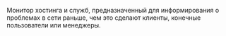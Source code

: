 Монитор хостинга и служб, предназначенный для информирования о проблемах
в сети раньше, чем это сделают клиенты, конечные пользователи или менеджеры.
